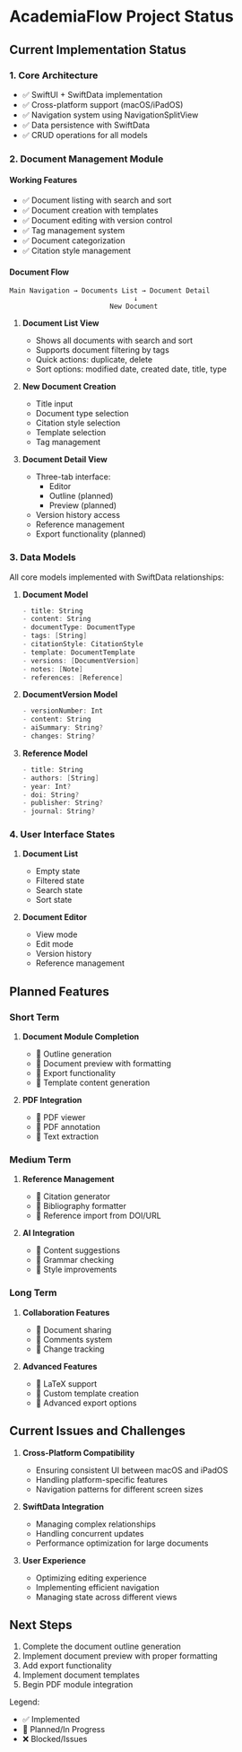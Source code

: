 # AcademiaFlow Project Status

## Current Implementation Status

### 1. Core Architecture
- ✅ SwiftUI + SwiftData implementation
- ✅ Cross-platform support (macOS/iPadOS)
- ✅ Navigation system using NavigationSplitView
- ✅ Data persistence with SwiftData
- ✅ CRUD operations for all models

### 2. Document Management Module
#### Working Features
- ✅ Document listing with search and sort
- ✅ Document creation with templates
- ✅ Document editing with version control
- ✅ Tag management system
- ✅ Document categorization
- ✅ Citation style management

#### Document Flow
```
Main Navigation → Documents List → Document Detail
                               ↓
                         New Document
```

1. **Document List View**
   - Shows all documents with search and sort
   - Supports document filtering by tags
   - Quick actions: duplicate, delete
   - Sort options: modified date, created date, title, type

2. **New Document Creation**
   - Title input
   - Document type selection
   - Citation style selection
   - Template selection
   - Tag management

3. **Document Detail View**
   - Three-tab interface:
     - Editor
     - Outline (planned)
     - Preview (planned)
   - Version history access
   - Reference management
   - Export functionality (planned)

### 3. Data Models
All core models implemented with SwiftData relationships:

1. **Document Model**
   ```swift
   - title: String
   - content: String
   - documentType: DocumentType
   - tags: [String]
   - citationStyle: CitationStyle
   - template: DocumentTemplate
   - versions: [DocumentVersion]
   - notes: [Note]
   - references: [Reference]
   ```

2. **DocumentVersion Model**
   ```swift
   - versionNumber: Int
   - content: String
   - aiSummary: String?
   - changes: String?
   ```

3. **Reference Model**
   ```swift
   - title: String
   - authors: [String]
   - year: Int?
   - doi: String?
   - publisher: String?
   - journal: String?
   ```

### 4. User Interface States
1. **Document List**
   - Empty state
   - Filtered state
   - Search state
   - Sort state

2. **Document Editor**
   - View mode
   - Edit mode
   - Version history
   - Reference management

## Planned Features

### Short Term
1. **Document Module Completion**
   - 🚧 Outline generation
   - 🚧 Document preview with formatting
   - 🚧 Export functionality
   - 🚧 Template content generation

2. **PDF Integration**
   - 🚧 PDF viewer
   - 🚧 PDF annotation
   - 🚧 Text extraction

### Medium Term
1. **Reference Management**
   - 🚧 Citation generator
   - 🚧 Bibliography formatter
   - 🚧 Reference import from DOI/URL

2. **AI Integration**
   - 🚧 Content suggestions
   - 🚧 Grammar checking
   - 🚧 Style improvements

### Long Term
1. **Collaboration Features**
   - 🚧 Document sharing
   - 🚧 Comments system
   - 🚧 Change tracking

2. **Advanced Features**
   - 🚧 LaTeX support
   - 🚧 Custom template creation
   - 🚧 Advanced export options

## Current Issues and Challenges
1. **Cross-Platform Compatibility**
   - Ensuring consistent UI between macOS and iPadOS
   - Handling platform-specific features
   - Navigation patterns for different screen sizes

2. **SwiftData Integration**
   - Managing complex relationships
   - Handling concurrent updates
   - Performance optimization for large documents

3. **User Experience**
   - Optimizing editing experience
   - Implementing efficient navigation
   - Managing state across different views

## Next Steps
1. Complete the document outline generation
2. Implement document preview with proper formatting
3. Add export functionality
4. Implement document templates
5. Begin PDF module integration

Legend:
- ✅ Implemented
- 🚧 Planned/In Progress
- ❌ Blocked/Issues